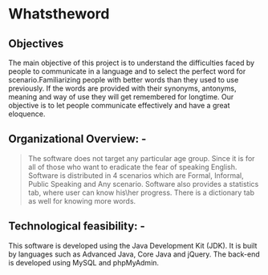 # Whatstheword

## Objectives     

The main objective of this project is to understand the difficulties faced by people to communicate in a language and to select the perfect word for scenario.Familiarizing people with better words than they used to use previously. If the words are provided with their synonyms, antonyms, meaning and way of use they will get remembered for longtime. Our objective is to let people communicate effectively and have a great eloquence.

## Organizational Overview: -
>The software does not target any particular age group. Since it is for all of those who want to eradicate the fear of speaking English.
>Software is distributed in 4 scenarios which are Formal, Informal, Public Speaking and Any scenario. 
>Software also provides a statistics tab, where user can know his\her progress.
>There is a dictionary tab as well for knowing more words.

## Technological feasibility: -
This software is developed using the Java Development Kit (JDK). It is built by languages such as Advanced Java, Core Java and jQuery. The back-end is developed using MySQL and phpMyAdmin.

